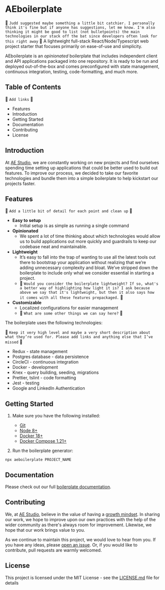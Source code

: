 # AEboilerplate

:poop: `Judd suggested maybe something a little bit catchier. I personally think it's fine but if anyone has suggestions, let me know. I'm also thinking it might be good to list (not bulletpoints) the main technologies in our stack off the bat since developers often look for this right away` :poop:
A lightweight full-stack React/Node/Typescript web project starter that focuses primarily on ease-of-use and simplicity.

AEboilerplate is an *opinionated* boilerplate that includes independent client and API applications packaged into one repository. It is ready to be run and deployed out-of-the-box and comes preconfigured with state management, continuous integration, testing, code-formatting, and much more.


## Table of Contents

:poop: `Add links` :poop:

* Features
* Introduction
* Getting Started
* Documentation
* Contributing
* License


## Introduction

At [AE Studio](https://ae.studio/), we are constantly working on new projects and find ourselves spending time setting up applications that could be better used to build out features. To improve our process, we decided to take our favorite technologies and bundle them into a simple boilerplate to help kickstart our projects faster.


## Features
  
:poop: `Add a little bit of detail for each point and clean up` :poop:

* **Easy to setup**
	* Initial setup is as simple as running a single command
* **Opinionated**
	* We spent a lot of time thinking about which technologies would allow us to build applications out more quickly and guardrails to keep our codebase neat and maintainable.
* **Lightweight**
	* It’s easy to fall into the trap of wanting to use all the latest tools out there to bootstrap your application without realizing that we’re adding unnecessary complexity and bloat. We’ve stripped down the boilerplate to include only what we consider essential in starting a project.
  * :poop: `Would you consider the boilerplate lightweight? If so, what's a better way of highlighting how light it is? I ask because above we say that it's lightweight, but then it also says how it comes with all these features prepackaged.` :poop:
* **Customizable**
	* Localized configurations for easier management 
  * :poop: `What are some other things we can say here?` :poop:

The boilerplate uses the following technologies:

:poop: `Keep it very high level and maybe a very short description about what they’re used for. Please add links and anything else that I’ve missed` :poop:

* Redux - state management 
* Postgres database - data persistence
* CircleCI - continuous integration
* Docker - development
* Knex - query building, seeding, migrations
* Prettier, tslint - code formatting
* Jest - testing
* Google and LinkedIn Authentication


## Getting Started

1. Make sure you have the following installed:
	*  [Git](https://git-scm.com/book/en/v2/Getting-Started-Installing-Git) 
	*  [Node 8+](https://nodejs.org/en/) 
	*  [Docker 18+](https://docs.docker.com/install/) 
	*  [Docker Compose 1.21+](https://docs.docker.com/compose/install/) 

2. Run the boilerplate generator:
```shell
npx aeboilerplate PROJECT_NAME
```


## Documentation

Please check out our full [boilerplate documentation](https://github.com/agencyenterprise/aeboilerplate/blob/master/docs/documentation.md).


## Contributing

We, at [AE Studio](https://ae.studio/), believe in the value of having a [growth mindset](http://www.aaronsw.com/weblog/dweck). In sharing our work, we hope to improve upon our own practices with the help of the wider community as there's always room for improvement. Likewise, we hope that our work brings value to you.

As we continue to maintain this project, we would love to hear from you. If you have any ideas, please [open an issue](https://github.com/agencyenterprise/aeboilerplate/issues/new). Or, if you would like to contribute, pull requests are warmly welcomed.

## License

This project is licensed under the MIT License - see the [LICENSE.md](https://github.com/agencyenterprise/aeboilerplate/blob/master/LICENCE.md) file for details
